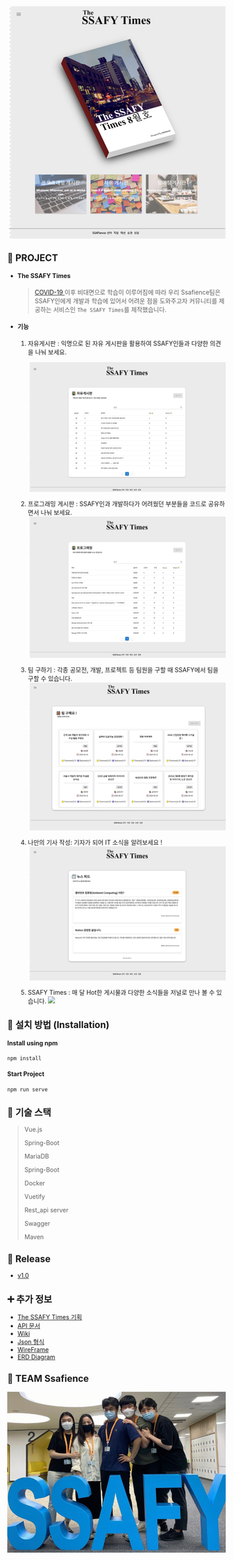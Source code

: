 ![image-20200820182116493](README.assets/image-20200820182116493.png)



## 💛 PROJECT


- ####  The SSAFY Times

  > [COVID-19 ](https://ko.wikipedia.org/wiki/%EC%BD%94%EB%A1%9C%EB%82%98%EB%B0%94%EC%9D%B4%EB%9F%AC%EC%8A%A4%EA%B0%90%EC%97%BC%EC%A6%9D-19)이후 비대면으로 학습이 이루어짐에 따라 우리 Ssafience팀은  SSAFY인에게 개발과 학습에 있어서 어려운 점을 도와주고자 커뮤니티를 제공하는 서비스인 `The SSAFY Times`를 제작했습니다.

- #### 기능 

  1. 자유게시판 : 익명으로 된 자유 게시판을 활용하여 SSAFY인들과 다양한 의견을 나눠 보세요.

     ![image-20200820182351730](README.assets/image-20200820182351730.png)

  2. 프로그래밍 게시판 : SSAFY인과 개발하다가 어려웠던 부분들을 코드로 공유하면서 나눠 보세요.![image-20200820182552982](README.assets/image-20200820182552982.png)

  3. 팀 구하기 : 각종 공모전, 개발, 프로젝트 등 팀원을 구할 때 SSAFY에서 팀을 구할 수 있습니다.![image-20200820182746584](README.assets/image-20200820182746584.png)

  4. 나만의 기사 작성: 기자가 되어 IT 소식을 알려보세요 !  ![image-20200820182939778](README.assets/image-20200820182939778.png)

  5. SSAFY Times : 매 달 Hot한 게시물과 다양한 소식들을 저널로 만나 볼 수 있습니다. ![](README.assets/animation-1597916744262.gif)





## 📌 설치 방법 (Installation)

#### Install using npm

```
npm install
```

#### Start Project

``` 
npm run serve
```





## 📌 기술 스택

> Vue.js
>
> Spring-Boot
>
> MariaDB
>
> Spring-Boot
>
> Docker
>
> Vuetify
>
> Rest_api server
>
> Swagger
>
> Maven





## 📌 Release

- [v1.0](https://lab.ssafy.com/s03-webmobile1-sub2/s03p12c208/tags)





## ➕ 추가 정보

- [The SSAFY Times 기획](https://docs.google.com/document/d/1HFM2kgkNdIB2Q2QQijNZSI0izEAWCcPpdOeNH_wLdxs/edit)
- [API 문서](https://lab.ssafy.com/s03-webmobile1-sub2/s03p12c208/wikis/API-DOC)
- [Wiki](https://lab.ssafy.com/s03-webmobile1-sub2/s03p12c208/wikis/home)
- [Json 형식](https://docs.google.com/document/d/15x3Shy94fT7h7KNCzDGx8KJs36B3GXvw1LdzyoHw2iU/edit)
- [WireFrame](https://lab.ssafy.com/s03-webmobile1-sub2/s03p12c208/wikis/WireFrame-%EC%9D%B4%EB%AF%B8%EC%A7%80)
- [ERD Diagram](https://lab.ssafy.com/s03-webmobile1-sub2/s03p12c208/wikis/%EB%8D%B0%EC%9D%B4%ED%84%B0-%EB%B2%A0%EC%9D%B4%EC%8A%A4)



## 💛 TEAM Ssafience

![image-20200820193131511](README.assets/image-20200820193131511.png)


